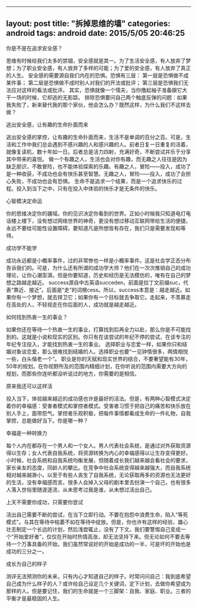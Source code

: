 
---
layout: post
title:  "拆掉思维的墙"
categories: android
tags:  android
date: 2015/5/05 20:46:25
---



你是不是在追求安全感？

<!--more-->

思维有时候给我们太多的禁锢，安全感就是其一。为了生活安全感，有人放弃了梦想；为了职业安全感，有人放弃了多样的可能；为了爱的安全感，有人放弃了真正的人生。
安全感的需要源自我们内在的恐惧。恐惧有三层：
第一层是恐惧做不成某件事；
第二层是恐惧做不成时别人对我们的开法或批评；
第三层是恐惧我们无法应对这样的看法或批评。
其实，恐惧就像一个懦夫，当你撸起袖子准备跟它大干一场的时候，它却逃的无影踪。
排除恐惧要问自己两个触底反弹的问题：如果我失败了，新来替代我的那个家伙，他会怎么办？既然这样，为什么我们不这样去做？

逃出安全感，让有趣的生命扑面而来

逃出安全感的掌控，让有趣的生命扑面而来，生活不是单调的百分之百。可是，生活和工作中我们总会遇到不感兴趣的人和感兴趣的人。前者日复一日重复的活着，就像复读机，数十年如一日。后者总是活力四射，充满好奇，不断尝试并乐于分享其中带来的喜悦。
做一个有趣之人，生活也会对你有趣，而无趣之人往往是因为缺乏胆识，不敢冒险，也不能体验探索的乐趣。有趣之人，冒险——投入，成功了是一种收获，不成功也会有快乐甚至智慧。无趣之人，冒险——投入，成功了会担心失败，不成功也会有恐惧。
生命不是追求一个结果，而是一个追求快乐的过程。投入到当下之中，只有在投入中体验的快乐才是无条件的快乐。

心智模决定命运

你的思维决定你的疆域。你的见识决定你看到的世界。正如小时候我只知道电灯电话楼上楼下，没有想过网络世界的神奇，更没有想过移动互联网带给生活的便捷。永远不要给可能性设置障碍，要知道凡是所想皆有存在，我们只是需要发现和等待。 

成功学不能学

成功永远都是小概率事件，过的非常惨也一样是小概率事件。这是社会学正态分布告诉我们的。可是，为什么还有所谓的成功学大师？他们在一次次推销自己的成功理论，让你心潮澎湃。但是你要知道，历史和经历是无法模仿的，唯有在自己的梦想之路越走越近。
success源自中古英语succeden，前面是拉丁文前缀suc，代表“靠近、接近”。后面是“走”的词根cess。所以，success本意是：越走越近。如果你有一个梦想，就去捍卫它；如果你有一个目标就去争取它。走起来，不羡慕走在高处的人，不轻视走在你后面的人，成功就是越走越近。 

如何找到热衷一生的事业？

如果你还在等待一个热衷一生的事业，打算找到后再全力以赴，那么你是不可能找到的。这就是小说和现实的区别。你只有在该尝试的年纪不停的尝试，在该专注的年纪专注投入，才能找到热衷一生的事业。
选择职业与恋爱一样，如果你只和结婚对象谈恋爱，那么很难找到结婚的人。选择职业也要“一见钟情很多，两情相悦一些，白头偕老一个”。
职业是你的天赋和现实世界的结合，不要奢望能有30年，50年的规划。在你视野所及的范围内精细计划，在你听说的范围内需要大方向的规划，而那些你连听都没听说过的地方，你需要的是相信。 

原来我还可以这样活

投入当下，体验越来越近的成功感也许是最好的活法。但是，有两种心智模式决定着你的幸福感：受害者模式和掌控者模式。受害者习惯于把自己的痛苦和快乐放在别人手上，面带怨气。掌控者乐观积极，把每件事情都看成生命的一件礼物，自我掌控，总能做好当下。你是哪一种？ 

幸福是一种转换力

每个人内在都存在一个男人和一个女人。男人代表社会系统，是通过对外获取资源得以生存；女人代表自我系统，将资源转换为内心的幸福感得以让生存变得更好。小时候，社会系统和自我系统均衡发展，但随着成长我们越来越会看社会的要求，家长亲友的态度，同龄人的攀比。在竞争中社会系统变得越来越强大，而自我系统相对越来越渺小，以至于有些人丧生了自我系统，无论获取再多的资源也无法更好的生活，没有幸福感而言。很多人会掉入父母的剧本里去扮演一个自己，也有很多人落入世俗里随波逐流，从未思考过我是谁，从未想过活出自己。 

上天不需要你成功，只需要你尝试

活出自己需要不断的尝试，在当下立即行动。不要在抱怨中浪费生命，陷入“等死模式”。与其在等待中枯萎不如在等待中绽放。但是，你也许有这样的经验，雄心壮志制定一个长远的计划，然后浅尝辄止，没有了下文。我们要警惕自己变成一个“开始爱好者”，仅仅在开始时热情高涨，却无法坚持下来。但无论如何不要去等待一个万事具备的开始，我们虽然常说好的开始是成功的一半，可是坏的开始也是成功的三分之一。
 
成长为自己的样子

测评无法预测你的未来，只有内心才知道自己的样子。时常问问自己：我到底希望自己成为什么样子的人？或许给自己设定几个关键词，定下计划，去做你希望成为那样的人。但是要记住，我们的生命就是一个三脚架：自我、家庭、职业。三者的平衡才是最稳固的人生。
